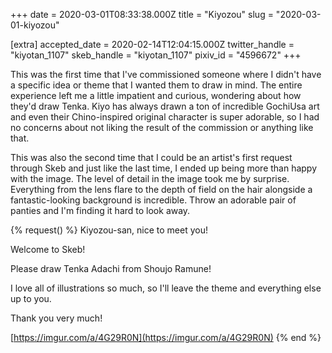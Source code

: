 +++
date = 2020-03-01T08:33:38.000Z
title = "Kiyozou"
slug = "2020-03-01-kiyozou"

[extra]
accepted_date = 2020-02-14T12:04:15.000Z
twitter_handle = "kiyotan_1107"
skeb_handle = "kiyotan_1107"
pixiv_id = "4596672"
+++

This was the first time that I've commissioned someone where I didn't have a specific idea or theme that I wanted them to draw in mind. The entire experience left me a little impatient and curious, wondering about how they'd draw Tenka. Kiyo has always drawn a ton of incredible GochiUsa art and even their Chino-inspired original character is super adorable, so I had no concerns about not liking the result of the commission or anything like that.

This was also the second time that I could be an artist's first request through Skeb and just like the last time, I ended up being more than happy with the image. The level of detail in the image took me by surprise. Everything from the lens flare to the depth of field on the hair alongside a fantastic-looking background is incredible. Throw an adorable pair of panties and I'm finding it hard to look away.

{% request() %}
Kiyozou-san, nice to meet you!

Welcome to Skeb!

Please draw Tenka Adachi from Shoujo Ramune!

I love all of illustrations so much, so I'll leave the theme and everything else up to you.

Thank you very much!

[https://imgur.com/a/4G29R0N](https://imgur.com/a/4G29R0N)
{% end %}
